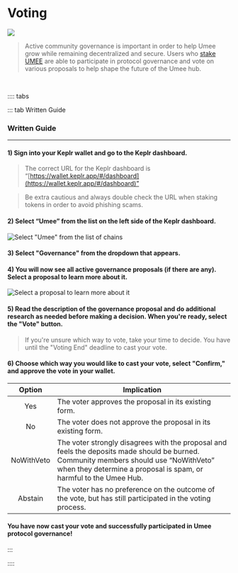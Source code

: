 # Voting

![](/bg/participate-gov.png)

> Active community governance is important in order to help Umee grow while remaining decentralized and secure. Users who [stake UMEE](/users/staking-umee/staking-umee) are able to participate in protocol governance and vote on various proposals to help shape the future of the Umee hub.

<br>

:::: tabs

::: tab Written Guide

### Written Guide

****

#### 1) Sign into your Keplr wallet and go to the Keplr dashboard.

> The correct URL for the Keplr dashboard is “[https://wallet.keplr.app/#/dashboard](https://wallet.keplr.app/#/dashboard)”

> Be extra cautious and always double check the URL when staking tokens in order to avoid phishing scams.

#### 2) Select “Umee” from the list on the left side of the Keplr dashboard.

![Select "Umee" from the list of chains](/bg/voting-1.png)

#### 3) Select "Governance" from the dropdown that appears.

#### 4) You will now see all active governance proposals (if there are any). Select a proposal to learn more about it.

![Select a proposal to learn more about it](/bg/voting-2.png)

#### 5) Read the description of the governance proposal and do additional research as needed before making a decision. When you're ready, select the "Vote" button.

> If you're unsure which way to vote, take your time to decide. You have until the "Voting End" deadline to cast your vote.

#### 6) Choose which way you would like to cast your vote, select "Confirm," and approve the vote in your wallet.

| Option |  Implication  |
|:--------:| -------------------------------------------------- |
|   Yes   | The voter approves the proposal in its existing form. |
|    No   | The voter does not approve the proposal in its existing form.|
|NoWithVeto| The voter strongly disagrees with the proposal and feels the deposits made should be burned. Community members should use “NoWithVeto” when they determine a proposal is spam, or harmful to the Umee Hub.|
| Abstain | The voter has no preference on the outcome of the vote, but has still participated in the voting process.|

#### You have now cast your vote and successfully participated in Umee protocol governance!

:::

::::